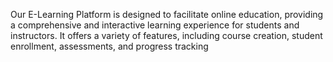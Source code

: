 Our E-Learning Platform is designed to facilitate online education, providing a comprehensive and interactive learning experience for students and instructors. It offers a variety of features, including course creation, student enrollment, assessments, and progress tracking

